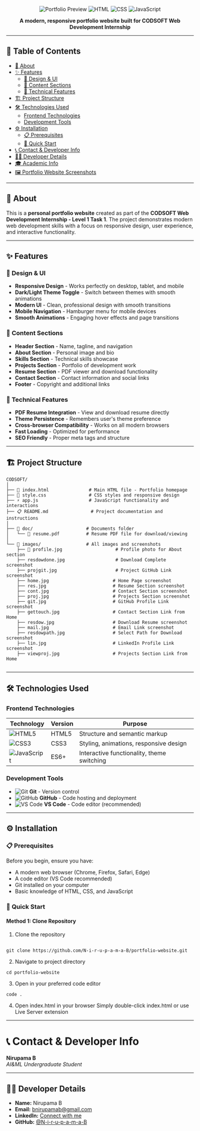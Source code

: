 


<div align="center">
  
![Portfolio Preview](https://img.shields.io/badge/Status-Complete-brightgreen)
![HTML](https://img.shields.io/badge/HTML5-E34F26?logo=html5&logoColor=white)
![CSS](https://img.shields.io/badge/CSS3-1572B6?logo=css3&logoColor=white)
![JavaScript](https://img.shields.io/badge/JavaScript-F7DF1E?logo=javascript&logoColor=black)

**A modern, responsive portfolio website built for CODSOFT Web Development Internship**


</div>

---

## 📑 Table of Contents
- [🎯 About](#-about)
- [✨ Features](#-features)
  - [🎨 Design & UI](#-design--ui)
  - [📄 Content Sections](#-content-sections)
  - [🔧 Technical Features](#-technical-features)
- [🏗️ Project Structure](#️-project-structure)
- [🛠️ Technologies Used](#️-technologies-used)
  - [Frontend Technologies](#frontend-technologies)
  - [Development Tools](#development-tools)
- [⚙️ Installation](#️-installation)
  - [📋 Prerequisites](#-prerequisites)
  - [🚀 Quick Start](#-quick-start)
- [📞 Contact & Developer Info](#-contact--developer-info)
- [👨‍💻 Developer Details](#-developer-details)
- [🎓 Academic Info](#-academic-info)
- [🖼️ Portfolio Website Screenshots](#️-portfolio-website-screenshots)


---

## 🎯 About

This is a **personal portfolio website** created as part of the **CODSOFT Web Development Internship - Level 1 Task 1**. The project demonstrates modern web development skills with a focus on responsive design, user experience, and interactive functionality.


---

## ✨ Features

### 🎨 **Design & UI**
-  **Responsive Design** - Works perfectly on desktop, tablet, and mobile
-  **Dark/Light Theme Toggle** - Switch between themes with smooth animations
-  **Modern UI** - Clean, professional design with smooth transitions
-  **Mobile Navigation** - Hamburger menu for mobile devices
-  **Smooth Animations** - Engaging hover effects and page transitions

### 📄 **Content Sections**  
-  **Header Section** - Name, tagline, and navigation
-  **About Section** - Personal image and bio
-  **Skills Section** - Technical skills showcase
-  **Projects Section** - Portfolio of development work
-  **Resume Section** - PDF viewer and download functionality
-  **Contact Section** - Contact information and social links
-  **Footer** - Copyright and additional links

### 🔧 **Technical Features**
-  **PDF Resume Integration** - View and download resume directly
-  **Theme Persistence** - Remembers user's theme preference
-  **Cross-browser Compatibility** - Works on all modern browsers
-  **Fast Loading** - Optimized for performance
-  **SEO Friendly** - Proper meta tags and structure

---

## 🏗️ Project Structure

```
CODSOFT/
│
├── 📄 index.html               # Main HTML file - Portfolio homepage
├── 🎨 style.css                # CSS styles and responsive design
├── ⚡ app.js                   # JavaScript functionality and interactions
├── 📋 README.md                # Project documentation and instructions
│
├── 📁 doc/                    # Documents folder
│   └── 📄 resume.pdf          # Resume PDF file for download/viewing
│
└── 📁 images/                 # All images and screenshots
    ├── 👤 profile.jpg                    # Profile photo for About section
    ├── resdowdone.jpg                   # Download Complete screenshot
    ├── projgit.jpg                      # Project GitHub Link screenshot
    ├── home.jpg                        # Home Page screenshot
    ├── res.jpg                         # Resume Section screenshot
    ├── cont.jpg                        # Contact Section screenshot
    ├── proj.jpg                        # Projects Section screenshot
    ├── git.jpg                         # GitHub Profile Link screenshot
    ├── gettouch.jpg                    # Contact Section Link from Home
    ├── resdow.jpg                      # Download Resume screenshot
    ├── mail.jpg                        # Email Link screenshot
    ├── resdowpath.jpg                  # Select Path for Download screenshot
    ├── lin.jpg                         # LinkedIn Profile Link screenshot
    ├── viewproj.jpg                    # Projects Section Link from Home


```


---

## 🛠️ Technologies Used

### **Frontend Technologies**
| Technology | Version | Purpose |
|-----------|---------|---------|
| ![HTML5](https://img.shields.io/badge/HTML5-E34F26?style=flat&logo=html5&logoColor=white) | HTML5 | Structure and semantic markup |
| ![CSS3](https://img.shields.io/badge/CSS3-1572B6?style=flat&logo=css3&logoColor=white) | CSS3 | Styling, animations, responsive design |
| ![JavaScript](https://img.shields.io/badge/JavaScript-F7DF1E?style=flat&logo=javascript&logoColor=black) | ES6+ | Interactive functionality, theme switching |

### **Development Tools**
- ![Git](https://img.shields.io/badge/Git-F05032?style=flat&logo=git&logoColor=white) **Git** - Version control
- ![GitHub](https://img.shields.io/badge/GitHub-181717?style=flat&logo=github&logoColor=white) **GitHub** - Code hosting and deployment
- ![VS Code](https://img.shields.io/badge/VS%20Code-007ACC?style=flat&logo=visual-studio-code&logoColor=white) **VS Code** - Code editor (recommended)

---

## ⚙️ Installation

### 📋 **Prerequisites**
Before you begin, ensure you have:
-  A modern web browser (Chrome, Firefox, Safari, Edge)
-  A code editor (VS Code recommended)
-  Git installed on your computer
-  Basic knowledge of HTML, CSS, and JavaScript

### 🚀 **Quick Start**

#### **Method 1: Clone Repository**
 1. Clone the repository
```

git clone https://github.com/N-i-r-u-p-a-m-a-B/portfolio-website.git
```

 2. Navigate to project directory
```
cd portfolio-website
```

 3. Open in your preferred code editor
```
code .
```
 4. Open index.html in your browser
    Simply double-click index.html or use Live Server extension
---
# 📞 Contact & Developer Info

**Nirupama B**  
*AI&ML Undergraduate Student*

---

## 👨‍💻 Developer Details

- **Name:** Nirupama B  
- **Email:** [bnirupamab@gmail.com](mailto:bnirupamab@gmail.com)   
- **LinkedIn:** [Connect with me](https://www.linkedin.com/in/nirupama-b-617200268/)  
- **GitHub:** [@N-i-r-u-p-a-m-a-B](https://github.com/N-i-r-u-p-a-m-a-B)
